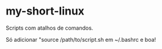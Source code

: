 # my-short-linux

Scripts com atalhos de comandos.

Só adicionar "source /path/to/script.sh em ~/.bashrc e boa!
